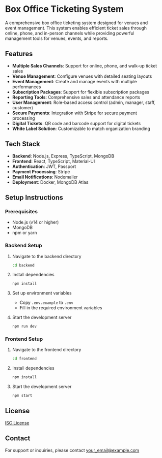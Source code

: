 # Box Office Ticketing System

A comprehensive box office ticketing system designed for venues and event management. This system enables efficient ticket sales through online, phone, and in-person channels while providing powerful management tools for venues, events, and reports.

## Features

- **Multiple Sales Channels**: Support for online, phone, and walk-up ticket sales
- **Venue Management**: Configure venues with detailed seating layouts
- **Event Management**: Create and manage events with multiple performances
- **Subscription Packages**: Support for flexible subscription packages
- **Reporting Tools**: Comprehensive sales and attendance reports
- **User Management**: Role-based access control (admin, manager, staff, customer)
- **Secure Payments**: Integration with Stripe for secure payment processing
- **Digital Tickets**: QR code and barcode support for digital tickets
- **White Label Solution**: Customizable to match organization branding

## Tech Stack

- **Backend**: Node.js, Express, TypeScript, MongoDB
- **Frontend**: React, TypeScript, Material-UI
- **Authentication**: JWT, Passport
- **Payment Processing**: Stripe
- **Email Notifications**: Nodemailer
- **Deployment**: Docker, MongoDB Atlas

## Setup Instructions

### Prerequisites

- Node.js (v14 or higher)
- MongoDB
- npm or yarn

### Backend Setup

1. Navigate to the backend directory
   ```bash
   cd backend
   ```

2. Install dependencies
   ```bash
   npm install
   ```

3. Set up environment variables
   - Copy `.env.example` to `.env`
   - Fill in the required environment variables

4. Start the development server
   ```bash
   npm run dev
   ```

### Frontend Setup

1. Navigate to the frontend directory
   ```bash
   cd frontend
   ```

2. Install dependencies
   ```bash
   npm install
   ```

3. Start the development server
   ```bash
   npm start
   ```

## License

[ISC License](LICENSE)

## Contact

For support or inquiries, please contact your_email@example.com 